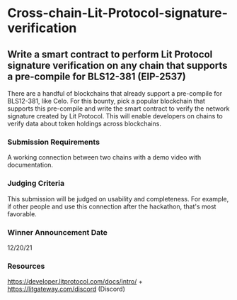 # Cross-chain-Lit-Protocol-signature-verification

## Write a smart contract to perform Lit Protocol signature verification on any chain that supports a pre-compile for BLS12-381 (EIP-2537)

There are a handful of blockchains that already support a pre-compile for BLS12-381, like Celo. For this bounty, pick a popular blockchain that supports this pre-compile and write the smart contract to verify the network signature created by Lit Protocol. This will enable developers on chains to verify data about token holdings across blockchains.

### Submission Requirements
A working connection between two chains with a demo video with documentation.
### Judging Criteria
This submission will be judged on usability and completeness. For example, if other people and use this connection after the hackathon, that's most favorable. 
### Winner Announcement Date
12/20/21
### Resources
https://developer.litprotocol.com/docs/intro/ + https://litgateway.com/discord (Discord)
